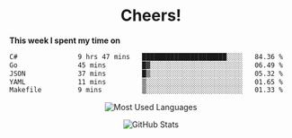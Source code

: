 <h1 align="center">Cheers!</h1>

**This week I spent my time on**
<!--START_SECTION:waka-->

```txt
C#               9 hrs 47 mins   █████████████████████░░░░   84.36 %
Go               45 mins         █▓░░░░░░░░░░░░░░░░░░░░░░░   06.49 %
JSON             37 mins         █▒░░░░░░░░░░░░░░░░░░░░░░░   05.32 %
YAML             11 mins         ▒░░░░░░░░░░░░░░░░░░░░░░░░   01.65 %
Makefile         9 mins          ▒░░░░░░░░░░░░░░░░░░░░░░░░   01.33 %
```

<!--END_SECTION:waka-->

<p align="center"><img src="https://github-readme-stats.vercel.app/api/top-langs/?username=thnkrn&layout=compact&hide=html&theme=tokyonight" alt="Most Used Languages" /></p>

<p align="center"><img src="https://github-readme-stats.vercel.app/api?username=thnkrn&show_icons=true&count_private=true&theme=tokyonight&show=reviews&hide_rank=false&rank_icon=github" alt="GitHub Stats" /></p>

<!-- <p align="center"><a href="https://wakatime.com"><img src="https://wakatime.com/share/@thnkrn/40092326-d1bd-471b-89da-9a7c63939402.png" /></p>
 -->

